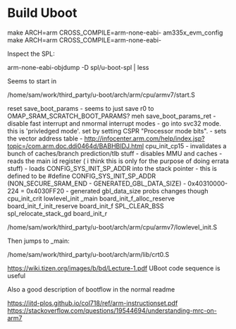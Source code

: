 # Build Uboot
make ARCH=arm CROSS_COMPILE=arm-none-eabi- am335x_evm_config
make ARCH=arm CROSS_COMPILE=arm-none-eabi-

Inspect the SPL:

arm-none-eabi-objdump -D spl/u-boot-spl | less

Seems to start in 

/home/sam/work/third_party/u-boot/arch/arm/cpu/armv7/start.S

reset
save_boot_params
    - seems to just save r0 to OMAP_SRAM_SCRATCH_BOOT_PARAMS? meh
save_boot_params_ret
    - disable fast interrupt and nmormal interrupt modes
    - go into svc32 mode. this is 'privledged mode'. set by setting CSPR "Processor mode bits".
    - sets the vector address table 
        - http://infocenter.arm.com/help/index.jsp?topic=/com.arm.doc.ddi0464d/BABHBIDJ.html
cpu_init_cp15
    - invalidates a bunch of caches/branch prediction/tlb stuff
    - disables MMU and caches
    - reads the main id register ( i think this is only for the purpose of doing errata stuff)
    - loads CONFIG_SYS_INIT_SP_ADDR into the stack pointer
        - this is defined to be 
            #define CONFIG_SYS_INIT_SP_ADDR (NON_SECURE_SRAM_END - GENERATED_GBL_DATA_SIZE)
            - 0x40310000-224 = 0x4030FF20
            - generated gbl_data_size probs changes though
cpu_init_crit
    lowlevel_init
_main
board_init_f_alloc_reserve
board_init_f_init_reserve
board_init_f
SPL_CLEAR_BSS
spl_relocate_stack_gd
board_init_r

/home/sam/work/third_party/u-boot/arch/arm/cpu/armv7/lowlevel_init.S


Then jumps to _main:

/home/sam/work/third_party/u-boot/arch/arm/lib/crt0.S

https://wiki.tizen.org/images/b/bd/Lecture-1.pdf UBoot code sequence is useful

Also a good description of bootflow in the normal readme

https://iitd-plos.github.io/col718/ref/arm-instructionset.pdf
https://stackoverflow.com/questions/19544694/understanding-mrc-on-arm7